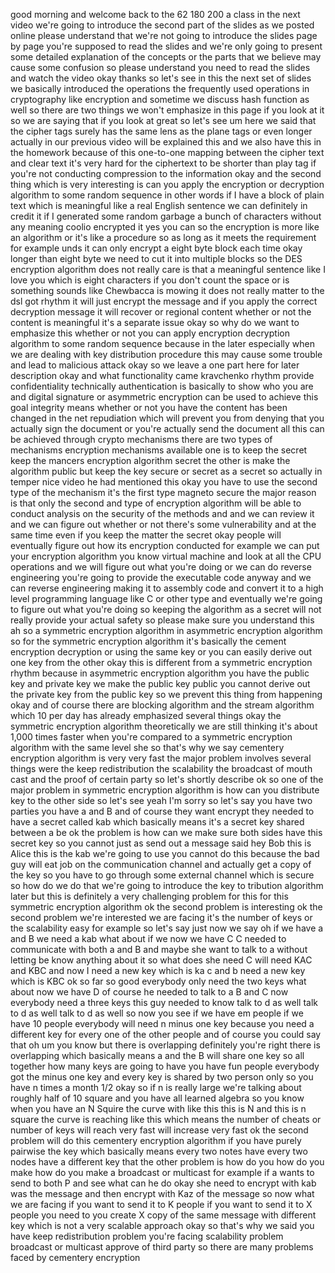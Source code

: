 good morning and welcome back to the 62 180 200 a class in the next video we're going to introduce the second part of the slides as we posted online please understand that we're not going to introduce the slides page by page you're supposed to read the slides and we're only going to present some detailed explanation of the concepts or the parts that we believe may cause some confusion so please understand you need to read the slides and watch the video okay thanks so let's see in this the next set of slides we basically introduced the operations the frequently used operations in cryptography like encryption and sometime we discuss hash function as well so there are two things we won't emphasize in this page if you look at it so we are saying that if you look at great so let's see um here we said that the cipher tags surely has the same lens as the plane tags or even longer actually in our previous video will be explained this and we also have this in the homework because of this one-to-one mapping between the cipher text and clear text it's very hard for the ciphertext to be shorter than play tag if you're not conducting compression to the information okay and the second thing which is very interesting is can you apply the encryption or decryption algorithm to some random sequence in other words if I have a block of plain text which is meaningful like a real English sentence we can definitely in credit it if I generated some random garbage a bunch of characters without any meaning coolio encrypted it yes you can so the encryption is more like an algorithm or it's like a procedure so as long as it meets the requirement for example unds it can only encrypt a eight byte block each time okay longer than eight byte we need to cut it into multiple blocks so the DES encryption algorithm does not really care is that a meaningful sentence like I love you which is eight characters if you don't count the space or is something sounds like Chewbacca is mowing it does not really matter to the dsl got rhythm it will just encrypt the message and if you apply the correct decryption message it will recover or regional content whether or not the content is meaningful it's a separate issue okay so why do we want to emphasize this whether or not you can apply encryption decryption algorithm to some random sequence because in the later especially when we are dealing with key distribution procedure this may cause some trouble and lead to malicious attack okay so we leave a one part here for later description okay and what functionality came kravchenko rhythm provide confidentiality technically authentication is basically to show who you are and digital signature or asymmetric encryption can be used to achieve this goal integrity means whether or not you have the content has been changed in the net repudiation which will prevent you from denying that you actually sign the document or you're actually send the document all this can be achieved through crypto mechanisms there are two types of mechanisms encryption mechanisms available one is to keep the secret keep the mancers encryption algorithm secret the other is make the algorithm public but keep the key secure or secret as a secret so actually in temper nice video he had mentioned this okay you have to use the second type of the mechanism it's the first type magneto secure the major reason is that only the second and type of encryption algorithm will be able to conduct analysis on the security of the methods and and we can review it and we can figure out whether or not there's some vulnerability and at the same time even if you keep the matter the secret okay people will eventually figure out how its encryption conducted for example we can put your encryption algorithm you know virtual machine and look at all the CPU operations and we will figure out what you're doing or we can do reverse engineering you're going to provide the executable code anyway and we can reverse engineering making it to assembly code and convert it to a high level programming language like C or other type and eventually we're going to figure out what you're doing so keeping the algorithm as a secret will not really provide your actual safety so please make sure you understand this ah so a symmetric encryption algorithm in asymmetric encryption algorithm so for the symmetric encryption algorithm it's basically the cement encryption decryption or using the same key or you can easily derive out one key from the other okay this is different from a symmetric encryption rhythm because in asymmetric encryption algorithm you have the public key and private key we make the public key public you cannot derive out the private key from the public key so we prevent this thing from happening okay and of course there are blocking algorithm and the stream algorithm which 10 per day has already emphasized several things okay the symmetric encryption algorithm theoretically we are still thinking it's about 1,000 times faster when you're compared to a symmetric encryption algorithm with the same level she so that's why we say cementery encryption algorithm is very very fast the major problem involves several things were the keep redistribution the scalability the broadcast of mouth cast and the proof of certain party so let's shortly describe ok so one of the major problem in symmetric encryption algorithm is how can you distribute key to the other side so let's see yeah I'm sorry so let's say you have two parties you have a and B and of course they want encrypt they needed to have a secret called kab which basically means it's a secret key shared between a be ok the problem is how can we make sure both sides have this secret key so you cannot just as send out a message said hey Bob this is Alice this is the kab we're going to use you cannot do this because the bad guy will eat job on the communication channel and actually get a copy of the key so you have to go through some external channel which is secure so how do we do that we're going to introduce the key to tribution algorithm later but this is definitely a very challenging problem for this for this symmetric encryption algorithm ok the second problem is interesting ok the second problem we're interested we are facing it's the number of keys or the scalability easy for example so let's say just now we say oh if we have a and B we need a kab what about if we now we have C C needed to communicate with both a and B and maybe she want to talk to a without letting be know anything about it so what does she need C will need KAC and KBC and now I need a new key which is ka c and b need a new key which is KBC ok so far so good everybody only need the two keys what about now we have D of course he needed to talk to a B and C now everybody need a three keys this guy needed to know talk to d as well talk to d as well talk to d as well so now you see if we have em people if we have 10 people everybody will need n minus one key because you need a different key for every one of the other people and of course you could say that oh um you know but there is overlapping definitely you're right there is overlapping which basically means a and the B will share one key so all together how many keys are going to have you have fun people everybody got the minus one key and every key is shared by two person only so you have n times a month 1/2 okay so if n is really large we're talking about roughly half of 10 square and you have all learned algebra so you know when you have an N Squire the curve with like this this is N and this is n square the curve is reaching like this which means the number of cheats or number of keys will reach very fast will increase very fast ok the second problem will do this cementery encryption algorithm if you have purely pairwise the key which basically means every two notes have every two nodes have a different key that the other problem is how do you how do you make how do you make a broadcast or multicast for example if a wants to send to both P and see what can he do okay she need to encrypt with kab was the message and then encrypt with Kaz of the message so now what we are facing if you want to send it to K people if you want to send it to X people you need to you create X copy of the same message with different key which is not a very scalable approach okay so that's why we said you have keep redistribution problem you're facing scalability problem broadcast or multicast approve of third party so there are many problems faced by cementery encryption  
